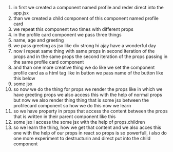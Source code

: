 1. in first we created a component named profile and reder direct into the app.jsx
2. than we created a child component of this component named profile card
3. we repeat this component two times with different props 
4. in the profile card component we pass three things 
5. name, age and greeting
6. we pass greeting as jsx like div strong hi ajay have a wonderful day
7. now i repeat same thing with same props in second iteration of the props and in the same props the second iteration of the props passing in the same profile card component 
8. and than one more creative thing we do like we set the component profile card as a html tag like in button we pass name of the button like this below
9. <profilecard>some jsx</profillecard>
10. so now we do the thing for props we render the props like in which we have greeting props we also access this with the help of normal props but now we also render thing thing that is some jsx between the profilecard component so how we do this now we learn 
11. so we have property in props that access the content between the props that is written in their parent component like this 
12.  <profilecard>some jsx</profillecard> i access the some jsx with the help of props.children
13. so we learn the thing, how we get that content and we also acces this one with the help of our props in react so props is so powerfull, i also do one more experiment to destructurin and direct put into the child component 